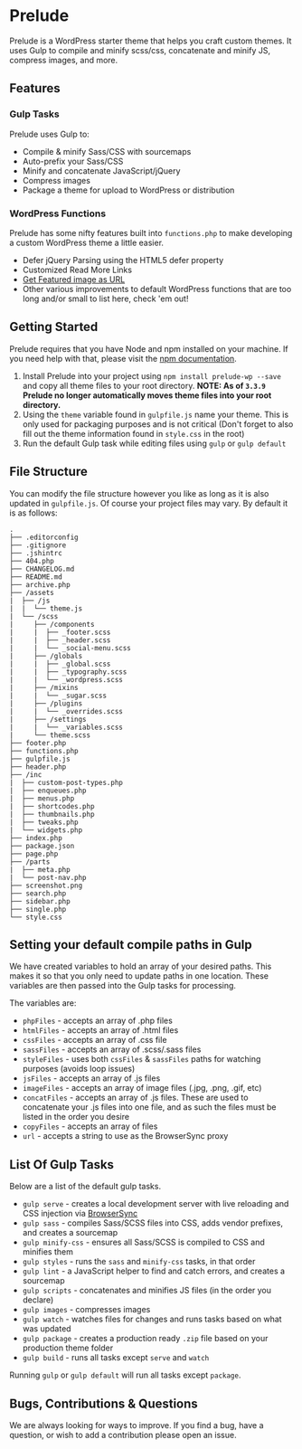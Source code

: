 # Prelude
Prelude is a WordPress starter theme that helps you craft custom themes. It uses Gulp to compile and minify scss/css, concatenate and minify JS, compress images, and more.

## Features
### Gulp Tasks
Prelude uses Gulp to:
- Compile & minify Sass/CSS with sourcemaps
- Auto-prefix your Sass/CSS
- Minify and concatenate JavaScript/jQuery
- Compress images
- Package a theme for upload to WordPress or distribution

### WordPress Functions
Prelude has some nifty features built into `functions.php` to make developing a custom WordPress theme a little easier.
- Defer jQuery Parsing using the HTML5 defer property
- Customized Read More Links
- [Get Featured image as URL](https://github.com/factor1/prelude-wp/wiki/Get-Featured-Image-As-URL)
- Other various improvements to default WordPress functions that are too long and/or small to list here, check 'em out!

## Getting Started
Prelude requires that you have Node and npm installed on your machine. If you need help with that, please visit the [npm documentation](https://docs.npmjs.com/getting-started/installing-node).

1. Install Prelude into your project using `npm install prelude-wp --save` and copy all theme files to your root directory. **NOTE: As of `3.3.9` Prelude no longer automatically moves theme files into your root directory.**
2. Using the `theme` variable found in `gulpfile.js` name your theme. This is only used for packaging purposes and is not critical (Don't forget to also fill out the theme information found in `style.css` in the root)
3. Run the default Gulp task while editing files using `gulp` or `gulp default`


## File Structure
You can modify the file structure however you like as long as it is also updated in `gulpfile.js`. Of course your project files may vary. By default it is as follows:

```
.
├── .editorconfig
├── .gitignore
├── .jshintrc
├── 404.php
├── CHANGELOG.md
├── README.md
├── archive.php
├── /assets
|  ├── /js
|  |  └── theme.js
|  └── /scss
|     ├── /components
|     |  ├── _footer.scss
|     |  ├── _header.scss
|     |  └── _social-menu.scss
|     ├── /globals
|     |  ├── _global.scss
|     |  ├── _typography.scss
|     |  └── _wordpress.scss
|     ├── /mixins
|     |  └── _sugar.scss
|     ├── /plugins
|     |  └── _overrides.scss
|     ├── /settings
|     |  └── _variables.scss
|     └── theme.scss
├── footer.php
├── functions.php
├── gulpfile.js
├── header.php
├── /inc
|  ├── custom-post-types.php
|  ├── enqueues.php
|  ├── menus.php
|  ├── shortcodes.php
|  ├── thumbnails.php
|  ├── tweaks.php
|  └── widgets.php
├── index.php
├── package.json
├── page.php
├── /parts
|  ├── meta.php
|  └── post-nav.php
├── screenshot.png
├── search.php
├── sidebar.php
├── single.php
└── style.css
```

## Setting your default compile paths in Gulp
We have created variables to hold an array of your desired paths. This makes it so that you only need to update paths in one location. These variables are then passed into the Gulp tasks for processing.

The variables are:
- `phpFiles` - accepts an array of .php files
- `htmlFiles` - accepts an array of .html files
- `cssFiles` - accepts an array of .css file
- `sassFiles` - accepts an array of .scss/.sass files
- `styleFiles` - uses both `cssFiles` & `sassFiles` paths for watching purposes (avoids loop issues)
- `jsFiles` - accepts an array of .js files
- `imageFiles` - accepts an array of image files (.jpg, .png, .gif, etc)
- `concatFiles` - accepts an array of .js files. These are used to concatenate your .js files into one file, and as such the files must be listed in the order you desire
- `copyFiles` - accepts an array of files
- `url` - accepts a string to use as the BrowserSync proxy

## List Of Gulp Tasks
Below are a list of the default gulp tasks.
- `gulp serve` - creates a local development server with live reloading and CSS injection via [BrowserSync](https://www.browsersync.io/docs/)
- `gulp sass` - compiles Sass/SCSS files into CSS, adds vendor prefixes, and creates a sourcemap
- `gulp minify-css` - ensures all Sass/SCSS is compiled to CSS and minifies them
- `gulp styles` - runs the `sass` and `minify-css` tasks, in that order
- `gulp lint` - a JavaScript helper to find and catch errors, and creates a sourcemap
- `gulp scripts` - concatenates and minifies JS files (in the order you declare)
- `gulp images` - compresses images
- `gulp watch` - watches files for changes and runs tasks based on what was updated
- `gulp package` - creates a production ready `.zip` file based on your production theme folder
- `gulp build` - runs all tasks except `serve` and `watch`

Running `gulp` or `gulp default` will run all tasks except `package`.

## Bugs, Contributions & Questions
We are always looking for ways to improve. If you find a bug, have a question, or wish to add a contribution please open an issue.
